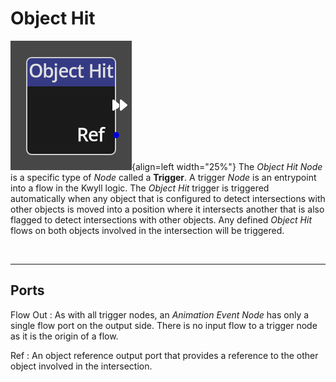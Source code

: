 
# Object Hit

![Object Hit Node](../../assets/nodes/object_hit.png){align=left width="25%"} 
The *Object Hit Node* is a specific type of *Node* called a __Trigger__. A
trigger *Node* is an entrypoint into a flow in the Kwyll logic. The *Object
Hit* trigger is triggered automatically when any object that is configured to
detect intersections with other objects is moved into a position where it
intersects another that is also flagged to detect intersections with other
objects. Any defined *Object Hit* flows on both objects involved in the
intersection will be triggered.

<br style="clear:left"/>

-------

## Ports

Flow Out
: As with all trigger nodes, an *Animation Event Node* has only a single flow
  port on the output side. There is no input flow to a trigger node as it is the
  origin of a flow.

Ref
: An object reference output port that provides a reference to the other object
  involved in the intersection.

